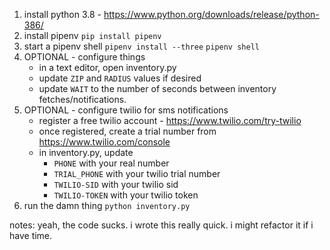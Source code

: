 1. install python 3.8 - https://www.python.org/downloads/release/python-386/
2. install pipenv
    `pip install pipenv`
3. start a pipenv shell
    `pipenv install --three`
    `pipenv shell`
4. OPTIONAL - configure things
    - in a text editor, open inventory.py
    - update `ZIP` and `RADIUS` values if desired
    - update `WAIT` to the number of seconds between inventory fetches/notifications.
5. OPTIONAL - configure twilio for sms notifications
    - register a free twilio account - https://www.twilio.com/try-twilio
    - once registered, create a trial number from https://www.twilio.com/console
    - in inventory.py, update 
        - `PHONE` with your real number
        - `TRIAL_PHONE` with your twilio trial number
        - `TWILIO-SID` with your twilio sid
        - `TWILIO-TOKEN` with your twilio token
6. run the damn thing
    `python inventory.py`

notes:
yeah, the code sucks. i wrote this really quick. i might refactor it if i have time.